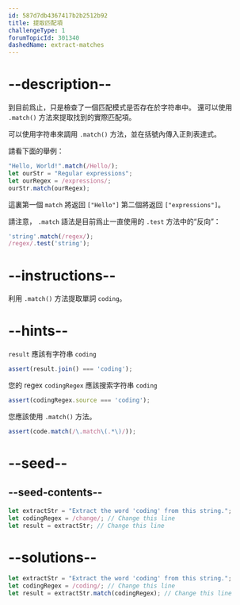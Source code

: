 ```yaml
---
id: 587d7db4367417b2b2512b92
title: 提取匹配項
challengeType: 1
forumTopicId: 301340
dashedName: extract-matches
---
```


# --description--

到目前爲止，只是檢查了一個匹配模式是否存在於字符串中。 還可以使用 `.match()` 方法來提取找到的實際匹配項。

可以使用字符串來調用 `.match()` 方法，並在括號內傳入正則表達式。

請看下面的舉例：

```js
"Hello, World!".match(/Hello/);
let ourStr = "Regular expressions";
let ourRegex = /expressions/;
ourStr.match(ourRegex);
```

這裏第一個 `match` 將返回 `["Hello"]` 第二個將返回 `["expressions"]`。

請注意， `.match` 語法是目前爲止一直使用的 `.test` 方法中的“反向”：

```js
'string'.match(/regex/);
/regex/.test('string');
```

# --instructions--

利用 `.match()` 方法提取單詞 `coding`。

# --hints--

`result` 應該有字符串 `coding`

```js
assert(result.join() === 'coding');
```

您的 regex `codingRegex` 應該搜索字符串 `coding`

```js
assert(codingRegex.source === 'coding');
```

您應該使用 `.match()` 方法。

```js
assert(code.match(/\.match\(.*\)/));
```

# --seed--

## --seed-contents--

```js
let extractStr = "Extract the word 'coding' from this string.";
let codingRegex = /change/; // Change this line
let result = extractStr; // Change this line
```

# --solutions--

```js
let extractStr = "Extract the word 'coding' from this string.";
let codingRegex = /coding/; // Change this line
let result = extractStr.match(codingRegex); // Change this line
```
